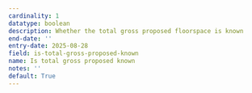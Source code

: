 ```yaml
---
cardinality: 1
datatype: boolean
description: Whether the total gross proposed floorspace is known
end-date: ''
entry-date: 2025-08-28
field: is-total-gross-proposed-known
name: Is total gross proposed known
notes: ''
default: True
---
```

